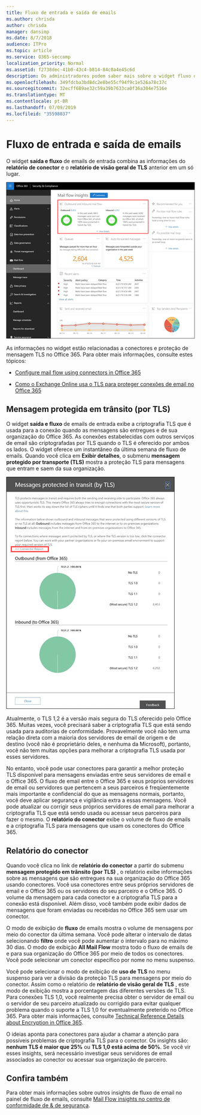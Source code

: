 ```yaml
---
title: Fluxo de entrada e saída de emails
ms.author: chrisda
author: chrisda
manager: dansimp
ms.date: 8/7/2018
audience: ITPro
ms.topic: article
ms.service: O365-seccomp
localization_priority: Normal
ms.assetid: f2738dec-41b0-43c4-b814-84c0a4e45c6d
description: Os administradores podem saber mais sobre o widget fluxo de email de entrada e de saída no painel de fluxo de emails no centro de conformidade do & de segurança.
ms.openlocfilehash: 349fdcba3bd8dc2e8be55cf94f9c1e526a78c37c
ms.sourcegitcommit: 32ecff689ae32c59a39b7633ca0f36a304e7516e
ms.translationtype: MT
ms.contentlocale: pt-BR
ms.lasthandoff: 07/09/2019
ms.locfileid: "35598037"
---
```

# <a name="outbound-and-inbound-mail-flow"></a>Fluxo de entrada e saída de emails

O widget **saída e fluxo** de emails de entrada combina as informações do **relatório de conector** e o **relatório de visão geral de TLS** anterior em um só lugar.

![O relatório de fluxo de emails de entrada e de saída no painel de fluxo de emails no centro de conformidade do & de segurança](media/2c591d1c-bad6-4b72-890e-f8fdfd4f447a.png)

As informações no widget estão relacionadas a conectores e proteção de mensagem TLS no Office 365. Para obter mais informações, consulte estes tópicos:

- [Configure mail flow using connectors in Office 365](https://technet.microsoft.com/library/ms.exch.eac.connectorselection.aspx)

- [Como o Exchange Online usa o TLS para proteger conexões de email no Office 365](https://support.office.com/article/4CDE0CDA-3430-4DC0-B489-F2C0736C929F)

## <a name="message-protected-in-transit-by-tls"></a>Mensagem protegida em trânsito (por TLS)

O widget **saída e fluxo** de emails de entrada exibe a criptografia TLS que é usada para a conexão quando as mensagens são entregues e de sua organização do Office 365. As conexões estabelecidas com outros serviços de email são criptografadas por TLS quando o TLS é oferecido por ambos os lados. O widget oferece um instantâneo da última semana de fluxo de emails. Quando você clica em **Exibir detalhes**, o submenu **mensagem protegido por transporte (TLS)** mostra a proteção TLS para mensagens que entram e saem da sua organização.

![O submenu mensagens protegidas em trânsito (por TLS) no centro de conformidade & segurança](media/825aa74c-413d-4141-8e3c-dfe68ae78eed.png)

Atualmente, o TLS 1,2 é a versão mais segura do TLS oferecido pelo Office 365. Muitas vezes, você precisará saber a criptografia TLS que está sendo usada para auditorias de conformidade. Provavelmente você não tem uma relação direta com a maioria dos servidores de email de origem e de destino (você não é proprietário deles, e nenhuma da Microsoft), portanto, você não tem muitas opções para melhorar a criptografia TLS usada por esses servidores.

No entanto, você [](https://technet.microsoft.com/library/ms.exch.eac.connectorselection.aspx) pode usar conectores para garantir a melhor proteção TLS disponível para mensagens enviadas entre seus servidores de email e o Office 365. O fluxo de email entre o Office 365 e seus próprios servidores de email ou servidores que pertencem a seus parceiros é freqüentemente mais importante e confidencial do que as mensagens normais, portanto, você deve aplicar segurança e vigilância extra a essas mensagens. Você pode atualizar ou corrigir seus próprios servidores de email para melhorar a criptografia TLS que está sendo usada ou acessar seus parceiros para fazer o mesmo. O **relatório do conector** exibe o volume de fluxo de emails e a criptografia TLS para mensagens que usam os conectores do Office 365.

## <a name="connector-report"></a>Relatório do conector

Quando você clica no link de **relatório do conector** a partir do submenu **mensagem protegido em trânsito (por TLS)** , o relatório exibe informações sobre as mensagens que são entregues na sua organização do Office 365 usando conectores. Você usa conectores entre seus próprios servidores de email e o Office 365 ou os servidores do seu parceiro e o Office 365. O volume da mensagem para cada conector e a criptografia TLS para a conexão está disponível. Além disso, você também pode exibir dados de mensagens que foram enviadas ou recebidas no Office 365 sem usar um conector.

O modo de exibição de **fluxo** de emails mostra o volume de mensagens por meio do conector da última semana. Você pode alterar o intervalo de datas selecionando **filtro** onde você pode aumentar o intervalo para no máximo 30 dias. O modo de exibição **All Mail Flow** mostra todo o fluxo de emails de e para sua organização do Office 365 por meio de todos os conectores. Você pode selecionar um conector específico por nome no menu suspenso.

Você pode selecionar o modo de exibição de **uso de TLS** no menu suspenso para ver a divisão da proteção TLS para mensagens por meio do conector. Assim como o relatório de **relatório de visão geral de TLS** , este modo de exibição mostra a porcentagem das diferentes versões de TLS. Para conexões TLS 1,0, você realmente precisa obter o servidor de email ou o servidor de seu parceiro atualizado ou corrigido para evitar qualquer problema quando o suporte a TLS 1,0 for eventualmente preterido no Office 365. Para obter mais informações, consulte [Technical Reference Details about Encryption in Office 365](https://support.office.com/article/862cbe93-4268-4ef9-ba79-277545ecf221).

O ideias aponta para conectores para ajudar a chamar a atenção para possíveis problemas de criptografia TLS para o conector. Os insights são: **nenhum TLS é maior que 25%** ou **TLS 1,0 está acima de 50%**. Se você vir esses insights, será necessário investigar seus servidores de email associados ao conector ou acessar sua organização de parceiro.

## <a name="see-also"></a>Confira também

Para obter mais informações sobre outros insights de fluxo de email no painel de fluxo de emails, consulte [Mail Flow insights no centro de conformidade de & de segurança](mail-flow-insights.md).
